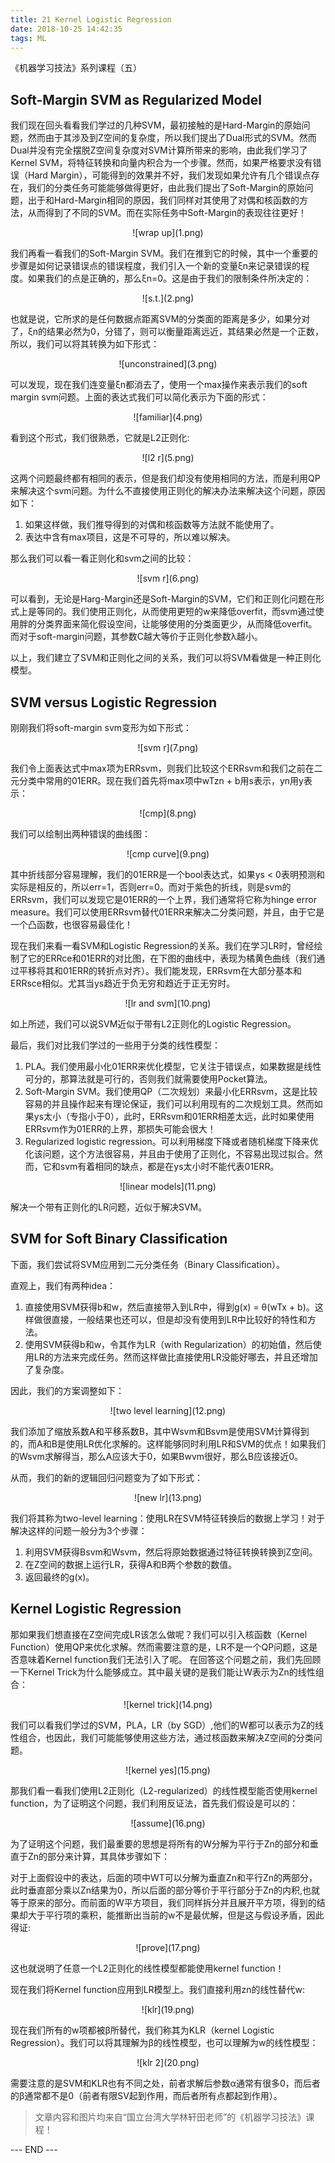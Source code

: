 ```yaml
---
title: 21 Kernel Logistic Regression
date: 2018-10-25 14:42:35
tags: ML
---
```



《机器学习技法》系列课程（五）

<!-- more -->

## Soft-Margin SVM as Regularized Model
我们现在回头看看我们学过的几种SVM，最初接触的是Hard-Margin的原始问题，然而由于其涉及到Z空间的复杂度，所以我们提出了Dual形式的SVM。然而Dual并没有完全摆脱Z空间复杂度对SVM计算所带来的影响，由此我们学习了Kernel SVM，将特征转换和向量内积合为一个步骤。然而，如果严格要求没有错误（Hard Margin），可能得到的效果并不好，我们发现如果允许有几个错误点存在，我们的分类任务可能能够做得更好，由此我们提出了Soft-Margin的原始问题，出于和Hard-Margin相同的原因，我们同样对其使用了对偶和核函数的方法，从而得到了不同的SVM。而在实际任务中Soft-Margin的表现往往更好！

<div align=center> ![wrap up](1.png) </div>

我们再看一看我们的Soft-Margin SVM。我们在推到它的时候，其中一个重要的步骤是如何记录错误点的错误程度，我们引入一个新的变量ξn来记录错误的程度。如果我们的点是正确的，那么ξn=0。这是由于我们的限制条件所决定的：

<div align=center> ![s.t.](2.png) </div>

也就是说，它所求的是任何数据点距离SVM的分类面的距离是多少，如果分对了，ξn的结果必然为0，分错了，则可以衡量距离远近，其结果必然是一个正数，所以，我们可以将其转换为如下形式：

<div align=center> ![unconstrained](3.png) </div>

可以发现，现在我们连变量ξn都消去了，使用一个max操作来表示我们的soft margin svm问题。上面的表达式我们可以简化表示为下面的形式：

<div align=center> ![familiar](4.png) </div>

看到这个形式，我们很熟悉，它就是L2正则化:

<div align=center> ![l2 r](5.png) </div>

这两个问题最终都有相同的表示，但是我们却没有使用相同的方法，而是利用QP来解决这个svm问题。为什么不直接使用正则化的解决办法来解决这个问题，原因如下：

1. 如果这样做，我们推导得到的对偶和核函数等方法就不能使用了。
2. 表达中含有max项目，这是不可导的，所以难以解决。

那么我们可以看一看正则化和svm之间的比较：

<div align=center> ![svm r](6.png) </div>

可以看到，无论是Harg-Margin还是Soft-Margin的SVM，它们和正则化问题在形式上是等同的。我们使用正则化，从而使用更短的w来降低overfit，而svm通过使用胖的分类界面来简化假设空间，让能够使用的分类面更少，从而降低overfit。而对于soft-margin问题，其参数C越大等价于正则化参数λ越小。

以上，我们建立了SVM和正则化之间的关系，我们可以将SVM看做是一种正则化模型。


## SVM versus Logistic Regression
刚刚我们将soft-margin svm变形为如下形式：

<div align=center> ![svm r](7.png) </div>

我们令上面表达式中max项为ERRsvm，则我们比较这个ERRsvm和我们之前在二元分类中常用的01ERR。现在我们首先将max项中wTzn + b用s表示，yn用y表示：

<div align=center> ![cmp](8.png) </div>

我们可以绘制出两种错误的曲线图：

<div align=center> ![cmp curve](9.png) </div>

其中折线部分容易理解，我们的01ERR是一个bool表达式，如果ys < 0表明预测和实际是相反的，所以err=1，否则err=0。而对于紫色的折线，则是svm的ERRsvm，我们可以发现它是01ERR的一个上界，我们通常将它称为hinge error measure。我们可以使用ERRsvm替代01ERR来解决二分类问题，并且，由于它是一个凸函数，也很容易最佳化！

现在我们来看一看SVM和Logistic Regression的关系。我们在学习LR时，曾经绘制了它的ERRce和01ERR的对比图，在下图的曲线中，表现为橘黄色曲线（我们通过平移将其和01ERR的转折点对齐）。我们能发现，ERRsvm在大部分基本和ERRsce相似。尤其当ys趋近于负无穷和趋近于正无穷时。

<div align=center> ![lr and svm](10.png) </div>

如上所述，我们可以说SVM近似于带有L2正则化的Logistic Regression。

最后，我们对比我们学过的一些用于分类的线性模型：

1. PLA。我们使用最小化01ERR来优化模型，它关注于错误点，如果数据是线性可分的，那算法就是可行的，否则我们就需要使用Pocket算法。
2. Soft-Margin SVM。我们使用QP（二次规划）来最小化ERRsvm，这是比较容易的并且操作起来有理论保证，我们可以利用现有的二次规划工具。然而如果ys太小（专指小于0），此时，ERRsvm和01ERR相差太远，此时如果使用ERRsvm作为01ERR的上界，那损失可能会很大！
3. Regularized logistic regression。可以利用梯度下降或者随机梯度下降来优化该问题，这个方法很容易，并且由于使用了正则化，不容易出现过拟合。然而，它和svm有着相同的缺点，都是在ys太小时不能代表01ERR。

<div align=center> ![linear models](11.png) </div>

解决一个带有正则化的LR问题，近似于解决SVM。

## SVM for Soft Binary Classification
下面，我们尝试将SVM应用到二元分类任务（Binary Classification）。

直观上，我们有两种idea：

1. 直接使用SVM获得b和w，然后直接带入到LR中，得到g(x) = θ(wTx + b)。这样做很直接，一般结果也还可以，但是却没有使用到LR中比较好的特性和方法。
2. 使用SVM获得b和w，令其作为LR（with Regularization）的初始值，然后使用LR的方法来完成任务。然而这样做比直接使用LR没能好哪去，并且还增加了复杂度。

因此，我们的方案调整如下：

<div align=center> ![two level learning](12.png) </div>

我们添加了缩放系数A和平移系数B，其中Wsvm和Bsvm是使用SVM计算得到的，而A和B是使用LR优化求解的。这样能够同时利用LR和SVM的优点！如果我们的Wsvm求解得当，那么A应该大于0，如果Bwvm很好，那么B应该接近0。

从而，我们的新的逻辑回归问题变为了如下形式：

<div align=center> ![new lr](13.png) </div>

我们将其称为two-level learning：使用LR在SVM特征转换后的数据上学习！对于解决这样的问题一般分为3个步骤：

1. 利用SVM获得Bsvm和Wsvm，然后将原始数据通过特征转换转换到Z空间。
2. 在Z空间的数据上运行LR，获得A和B两个参数的数值。
3. 返回最终的g(x)。

## Kernel Logistic Regression
那如果我们想直接在Z空间完成LR该怎么做呢？我们可以引入核函数（Kernel Function）使用QP来优化求解。然而需要注意的是，LR不是一个QP问题，这是否意味着Kernel function我们无法引入了呢。
在回答这个问题之前，我们先回顾一下Kernel Trick为什么能够成立。其中最关键的是我们能让W表示为Zn的线性组合：

<div align=center> ![kernel trick](14.png) </div>

我们可以看我们学过的SVM，PLA，LR（by SGD）,他们的W都可以表示为Z的线性组合，也因此，我们可能能够使用这些方法，通过核函数来解决Z空间的分类问题。

<div align=center> ![kernel yes](15.png) </div>

那我们看一看我们使用L2正则化（L2-regularized）的线性模型能否使用kernel function，为了证明这个问题，我们利用反证法，首先我们假设是可以的：

<div align=center> ![assume](16.png) </div>

为了证明这个问题，我们最重要的思想是将所有的W分解为平行于Zn的部分和垂直于Zn的部分来计算，其具体步骤如下：

对于上面假设中的表达，后面的项中WT可以分解为垂直Zn和平行Zn的两部分，此时垂直部分乘以Zn结果为0，所以后面的部分等价于平行部分于Zn的内积,也就等于原来的部分。而前面的W平方项目，我们同样拆分并且展开平方项，得到的结果却大于平行项的乘积，能推断出当前的w不是最优解，但是这与假设矛盾，因此得证:

<div align=center> ![prove](17.png) </div>

这也就说明了任意一个L2正则化的线性模型都能使用kernel function！

现在我们将Kernel function应用到LR模型上。我们直接利用zn的线性替代w:

<div align=center> ![klr](19.png) </div>

现在我们所有的w项都被β所替代，我们称其为KLR（kernel Logistic Regression）。我们可以将其理解为β的线性模型，也可以理解为w的线性模型：

<div align=center> ![klr 2](20.png) </div>

需要注意的是SVM和KLR也有不同之处，前者求解后参数α通常有很多0，而后者的β通常都不是0（前者有限SV起到作用，而后者所有点都起到作用）。



> 文章内容和图片均来自“国立台湾大学林轩田老师”的《机器学习技法》课程！

--- END --- 
